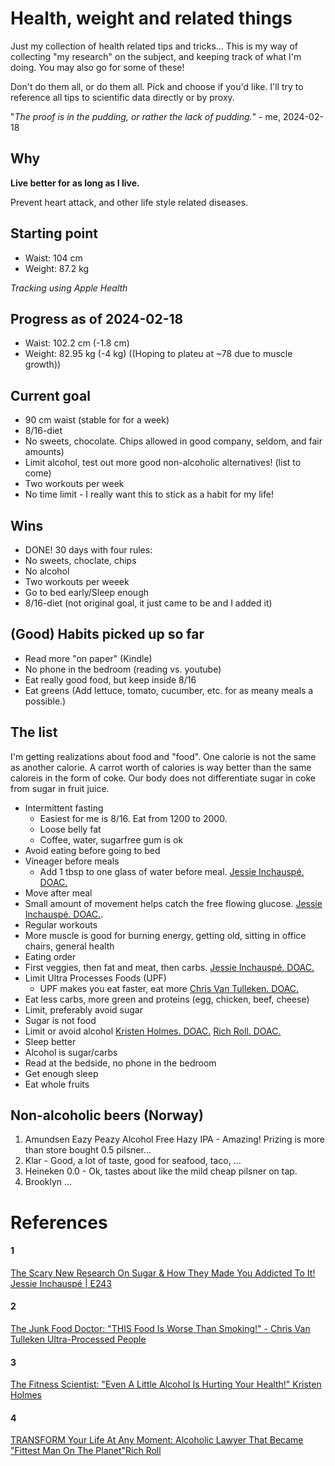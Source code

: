 # Health, weight and related things

Just my collection of health related tips and tricks... This is my way of collecting "my research" on the subject, and keeping track of what I'm doing. You may also go for some of these!

Don't do them all, or do them all. Pick and choose if you'd like. I'll try to reference all tips to scientific data directly or by proxy.

"*The proof is in the pudding, or rather the lack of pudding.*" - me, 2024-02-18

## Why

**Live better for as long as I live.**

Prevent heart attack, and other life style related diseases.

## Starting point

* Waist: 104 cm
* Weight: 87.2 kg

*Tracking using Apple Health*

## Progress as of 2024-02-18

* Waist: 102.2 cm (-1.8 cm)
* Weight: 82.95 kg (-4 kg) ((Hoping to plateu at ~78 due to muscle growth))

## Current goal

* 90 cm waist (stable for for a week)
* 8/16-diet
* No sweets, chocolate. Chips allowed in good company, seldom, and fair amounts)
* Limit alcohol, test out more good non-alcoholic alternatives! (list to come)
* Two workouts per week
* No time limit - I really want this to stick as a habit for my life!

## Wins

* DONE! 30 days with four rules:
 * No sweets, choclate, chips
 * No alcohol
 * Two workouts per weeek
 * Go to bed early/Sleep enough
 * 8/16-diet (not original goal, it just came to be and I added it)

## (Good) Habits picked up so far

* Read more "on paper" (Kindle)
* No phone in the bedroom (reading vs. youtube)
* Eat really good food, but keep inside 8/16
* Eat greens (Add lettuce, tomato, cucumber, etc. for as meany meals a possible.)

## The list

I'm getting realizations about food and "food". One calorie is not the same as another calorie. A carrot worth of calories is way better than the same caloreis in the form of coke. Our body does not differentiate sugar in coke from sugar in fruit juice.

* Intermittent fasting
  * Easiest for me is 8/16. Eat from 1200 to 2000.
  * Loose belly fat
  * Coffee, water, sugarfree gum is ok
* Avoid eating before going to bed
* Vineager before meals
  * Add 1 tbsp to one glass of water before meal. [Jessie Inchauspé. DOAC.](#1)
* Move after meal
 * Small amount of movement helps catch the free flowing glucose. [Jessie Inchauspé. DOAC.](#1).
* Regular workouts
 * More muscle is good for burning energy, getting old, sitting in office chairs, general health
* Eating order
 * First veggies, then fat and meat, then carbs. [Jessie Inchauspé. DOAC.](#1)
* Limit Ultra Processes Foods (UPF)
  * UPF makes you eat faster, eat more [Chris Van Tulleken. DOAC.](#2)
* Eat less carbs, more green and proteins (egg, chicken, beef, cheese)
* Limit, preferably avoid sugar
 * Sugar is not food
* Limit or avoid alcohol [Kristen Holmes. DOAC.](#3) [Rich Roll. DOAC.](#4)
 * Sleep better
 * Alcohol is sugar/carbs
* Read at the bedside, no phone in the bedroom
* Get enough sleep
* Eat whole fruits

## Non-alcoholic beers (Norway)

1. Amundsen Eazy Peazy Alcohol Free Hazy IPA - Amazing! Prizing is more than store bought 0.5 pilsner...
1. Klar - Good, a lot of taste, good for seafood, taco, ...
1. Heineken 0.0 - Ok, tastes about like the mild cheap pilsner on tap.
1. Brooklyn ...

# References

#### 1 
[The Scary New Research On Sugar & How They Made You Addicted To It! Jessie Inchauspé | E243](https://youtu.be/DnEJrgc1BCk?si=74Qp7F2bbLjaRVbQ)
#### 2
[The Junk Food Doctor: "THIS Food Is Worse Than Smoking!" - Chris Van Tulleken Ultra-Processed People](https://www.youtube.com/watch?v=dzUDhstqXbg)
#### 3
[The Fitness Scientist: "Even A Little Alcohol Is Hurting Your Health!" Kristen Holmes](https://www.youtube.com/watch?v=-Hwlvkfp698)
#### 4
[TRANSFORM Your Life At Any Moment: Alcoholic Lawyer That Became "Fittest Man On The Planet"Rich Roll](https://www.youtube.com/watch?v=hUZ_WcBQFds)
